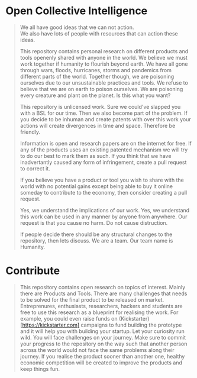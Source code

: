 # Open Collective Intelligence

> We all have good ideas that we can not action.  
> We also have lots of people with resources that can action these ideas.   
> 
> This repository contains personal research on different products and tools openenly shared with anyone in the world. We believe we must work together if humanity to flourish beyond earth. We have all gone through wars, floods, hurricanes, storms and pandemics from different parts of the world. Together though, we are poisoning ourselves due to our unsustainable practices and tools. We refuse to believe that we are on earth to poison ourselves. We are poisoning every creature and plant on the planet. Is this what you want? 
>
> This repository is unlicensed work. Sure we could've slapped you with a BSL for our time. Then we also become part of the problem. If you decide to be inhuman and create patents with over this work your actions will create divergences in time and space. Therefore be friendly.
>  
> Information is open and research papers are on the internet for free. If any of the products uses an existing patented mechanism we will try to do our best to mark them as such. If you think that we have inadvertantly caused any form of infringement, create a pull request to correct it. 
> 
> If you believe you have a product or tool you wish to share with the world with no potential gains except being able to buy it online someday to contribute to the economy, then consider creating a pull request. 
>
> Yes, we understand the implications of our work. Yes, we understand this work can be used in any manner by anyone from anywhere. Our request is that you cause no harm. Do not cause distruction. 
>
> If people decide there should be any structural changes to the repository, then lets discuss. We are a team. Our team name is Humanity. 

# Contribute
> This repository contains open research on topics of interest. Mainly there are Products and Tools. There are many challenges that needs to be solved for the final product to be released on market. Entreprenures, enthusiasts, researchers, hackers and students are free to use this research as a blueprint for realising the work. For example, you could even raise funds on (Kickstarter)[https://kickstarter.com] campaigns to fund building the prototype and it will help you with building your startup. Let your curiosity run wild. You will face challenges on your journey. Make sure to commit your progress to the repository on the way such that another person across the world would not face the same problems along their journey. If you realise the product sooner than another one, healthy economic competition will be created to improve the products and keep things fun.
